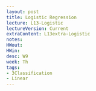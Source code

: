 ```yaml
---
layout: post
title: Logistic Regression
lecture: L13-Logistic
lectureVersion: Current
extraContent: L13extra-Logistic
notes:
HWout:
HWin:
desc: W9
week: Th
tags:
- 3Classification
- Linear
---
```

